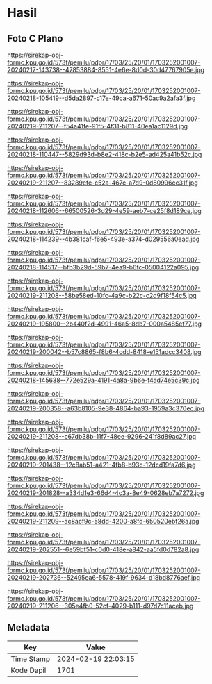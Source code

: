 # Hasil

## Foto C Plano

https://sirekap-obj-formc.kpu.go.id/573f/pemilu/pdpr/17/03/25/20/01/1703252001007-20240217-143738--47853884-8551-4e6e-8d0d-30d47767905e.jpg

https://sirekap-obj-formc.kpu.go.id/573f/pemilu/pdpr/17/03/25/20/01/1703252001007-20240218-105419--d5da2897-c17e-49ca-a671-50ac9a2afa3f.jpg

https://sirekap-obj-formc.kpu.go.id/573f/pemilu/pdpr/17/03/25/20/01/1703252001007-20240219-211207--f54a41fe-91f5-4f31-b811-40ea1ac1129d.jpg

https://sirekap-obj-formc.kpu.go.id/573f/pemilu/pdpr/17/03/25/20/01/1703252001007-20240218-110447--5829d93d-b8e2-418c-b2e5-ad425a41b52c.jpg

https://sirekap-obj-formc.kpu.go.id/573f/pemilu/pdpr/17/03/25/20/01/1703252001007-20240219-211207--83289efe-c52a-467c-a7d9-0d80996cc31f.jpg

https://sirekap-obj-formc.kpu.go.id/573f/pemilu/pdpr/17/03/25/20/01/1703252001007-20240218-112606--66500526-3d29-4e59-aeb7-ce25f8d189ce.jpg

https://sirekap-obj-formc.kpu.go.id/573f/pemilu/pdpr/17/03/25/20/01/1703252001007-20240218-114239--4b381caf-f6e5-493e-a374-d029556a0ead.jpg

https://sirekap-obj-formc.kpu.go.id/573f/pemilu/pdpr/17/03/25/20/01/1703252001007-20240218-114517--bfb3b29d-59b7-4ea9-b6fc-05004122a095.jpg

https://sirekap-obj-formc.kpu.go.id/573f/pemilu/pdpr/17/03/25/20/01/1703252001007-20240219-211208--58be58ed-10fc-4a9c-b22c-c2d9f18f54c5.jpg

https://sirekap-obj-formc.kpu.go.id/573f/pemilu/pdpr/17/03/25/20/01/1703252001007-20240219-195800--2b440f2d-4991-46a5-8db7-000a5485ef77.jpg

https://sirekap-obj-formc.kpu.go.id/573f/pemilu/pdpr/17/03/25/20/01/1703252001007-20240219-200042--b57c8865-f8b6-4cdd-8418-e151adcc3408.jpg

https://sirekap-obj-formc.kpu.go.id/573f/pemilu/pdpr/17/03/25/20/01/1703252001007-20240218-145638--772e529a-4191-4a8a-9b6e-f4ad74e5c39c.jpg

https://sirekap-obj-formc.kpu.go.id/573f/pemilu/pdpr/17/03/25/20/01/1703252001007-20240219-200358--a63b8105-9e38-4864-ba93-1959a3c370ec.jpg

https://sirekap-obj-formc.kpu.go.id/573f/pemilu/pdpr/17/03/25/20/01/1703252001007-20240219-211208--c67db38b-11f7-48ee-9296-241f8d89ac27.jpg

https://sirekap-obj-formc.kpu.go.id/573f/pemilu/pdpr/17/03/25/20/01/1703252001007-20240219-201438--12c8ab51-a421-4fb8-b93c-12dcd19fa7d6.jpg

https://sirekap-obj-formc.kpu.go.id/573f/pemilu/pdpr/17/03/25/20/01/1703252001007-20240219-201828--a334d1e3-66d4-4c3a-8e49-0628eb7a7272.jpg

https://sirekap-obj-formc.kpu.go.id/573f/pemilu/pdpr/17/03/25/20/01/1703252001007-20240219-211209--ac8acf9c-58dd-4200-a8fd-650520ebf26a.jpg

https://sirekap-obj-formc.kpu.go.id/573f/pemilu/pdpr/17/03/25/20/01/1703252001007-20240219-202551--6e59bf51-c0d0-418e-a842-aa5fd0d782a8.jpg

https://sirekap-obj-formc.kpu.go.id/573f/pemilu/pdpr/17/03/25/20/01/1703252001007-20240219-202736--52495ea6-5578-419f-9634-d18bd8776aef.jpg

https://sirekap-obj-formc.kpu.go.id/573f/pemilu/pdpr/17/03/25/20/01/1703252001007-20240219-211206--305e4fb0-52cf-4029-b111-d97d7c11aceb.jpg


## Metadata

| Key        | Value               |
| ---------- | ------------------- |
| Time Stamp | 2024-02-19 22:03:15 |
| Kode Dapil | 1701                |



